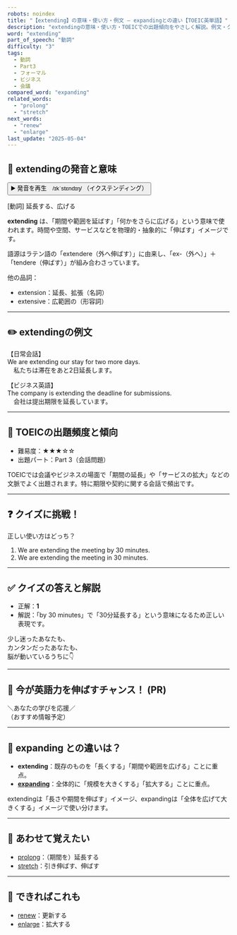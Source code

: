 ```yaml
---
robots: noindex
title: "【extending】の意味・使い方・例文 ― expandingとの違い【TOEIC英単語】"
description: "extendingの意味・使い方・TOEICでの出題傾向をやさしく解説。例文・クイズ付きでexpandingとの違いもわかりやすく学べます。"
word: "extending"
part_of_speech: "動詞"
difficulty: "3"
tags:
  - 動詞
  - Part3
  - フォーマル
  - ビジネス
  - 会議
compared_word: "expanding"
related_words:
  - "prolong"
  - "stretch"
next_words:
  - "renew"
  - "enlarge"
last_update: "2025-05-04"
---
```


## 🔰 extendingの発音と意味

<button class="play-audio" onclick="playTTS('extending')">
  <span class="play-audio-main">
    ▶️ 発音を再生　/ɪkˈstɛndɪŋ/
  </span>
  <span class="play-audio-sub">
    （イクステンディング）
  </span>
</button>

[動詞] 延長する、広げる

**extending** は、「期間や範囲を延ばす」「何かをさらに広げる」という意味で使われます。時間や空間、サービスなどを物理的・抽象的に「伸ばす」イメージです。

語源はラテン語の「extendere（外へ伸ばす）」に由来し、「ex-（外へ）」＋「tendere（伸ばす）」が組み合わさっています。

他の品詞：  
- extension：延長、拡張（名詞）
- extensive：広範囲の（形容詞）

---

## ✏️ extendingの例文

【日常会話】  
We are extending our stay for two more days.  
　私たちは滞在をあと2日延長します。

【ビジネス英語】  
The company is extending the deadline for submissions.  
　会社は提出期限を延長しています。

---

## 🎯 TOEICの出題頻度と傾向

- 難易度：★★★☆☆
- 出題パート：Part 3（会話問題）

TOEICでは会議やビジネスの場面で「期間の延長」や「サービスの拡大」などの文脈でよく出題されます。特に期限や契約に関する会話で頻出です。

---

## ❓ クイズに挑戦！

正しい使い方はどっち？

1. We are extending the meeting by 30 minutes.  
2. We are extending the meeting in 30 minutes.

---

## ✅ クイズの答えと解説

- 正解：**1**
- 解説：「by 30 minutes」で「30分延長する」という意味になるため正しい表現です。

少し迷ったあなたも、  
カンタンだったあなたも、  
脳が動いているうちに👇️

---

## 🚀 今が英語力を伸ばすチャンス！ (PR)

<div class="info-center">
＼あなたの学びを応援／<br>  
（おすすめ情報予定）
</div>

---

## 🤔  expanding との違いは？

- **extending**：既存のものを「長くする」「期間や範囲を広げる」ことに重点。
- **[expanding](/word/expanding/)**：全体的に「規模を大きくする」「拡大する」ことに重点。

extendingは「長さや期間を伸ばす」イメージ、expandingは「全体を広げて大きくする」イメージで使い分けます。

---

## 🧩 あわせて覚えたい

- [prolong](/word/prolong/)：（期間を）延長する
- [stretch](/word/stretch/)：引き伸ばす、伸ばす

---

## 📖 できればこれも

- [renew](/word/renew/)：更新する
- [enlarge](/word/enlarge/)：拡大する

<!-- cvid: aid42_bid37 -->
